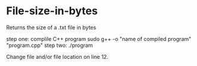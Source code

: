 # File-size-in-bytes
Returns the size of a .txt file in bytes


step one:
	complile C++ program
	sudo g++ -o "name of compiled program" "program.cpp"
step two: 
	./program

Change file and/or file location on line 12.
